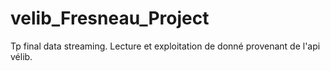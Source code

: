 # velib_Fresneau_Project
Tp final data streaming. Lecture et exploitation de donné provenant de l'api vélib. 
